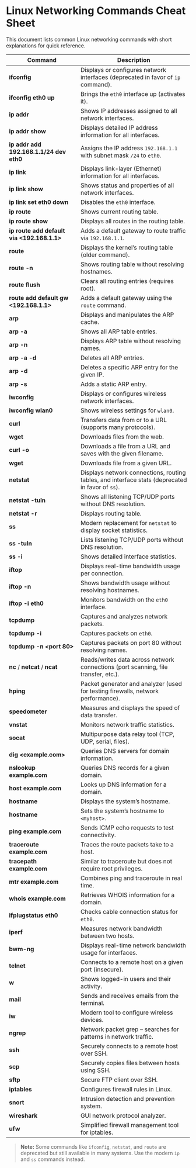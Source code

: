 # Linux Networking Commands Cheat Sheet

This document lists common Linux networking commands with short explanations for quick reference.

| Command | Description |
|---------|-------------|
| **ifconfig** | Displays or configures network interfaces (deprecated in favor of `ip` command). |
| **ifconfig eth0 up** | Brings the `eth0` interface up (activates it). |
| **ip addr** | Shows IP addresses assigned to all network interfaces. |
| **ip addr show** | Displays detailed IP address information for all interfaces. |
| **ip addr add 192.168.1.1/24 dev eth0** | Assigns the IP address `192.168.1.1` with subnet mask `/24` to `eth0`. |
| **ip link** | Displays link-layer (Ethernet) information for all interfaces. |
| **ip link show** | Shows status and properties of all network interfaces. |
| **ip link set eth0 down** | Disables the `eth0` interface. |
| **ip route** | Shows current routing table. |
| **ip route show** | Displays all routes in the routing table. |
| **ip route add default via <192.168.1.1>** | Adds a default gateway to route traffic via `192.168.1.1`. |
| **route** | Displays the kernel’s routing table (older command). |
| **route -n** | Shows routing table without resolving hostnames. |
| **route flush** | Clears all routing entries (requires root). |
| **route add default gw <192.168.1.1>** | Adds a default gateway using the `route` command. |
| **arp** | Displays and manipulates the ARP cache. |
| **arp -a** | Shows all ARP table entries. |
| **arp -n** | Displays ARP table without resolving names. |
| **arp -a -d** | Deletes all ARP entries. |
| **arp -d <ip>** | Deletes a specific ARP entry for the given IP. |
| **arp -s** | Adds a static ARP entry. |
| **iwconfig** | Displays or configures wireless network interfaces. |
| **iwconfig wlan0** | Shows wireless settings for `wlan0`. |
| **curl** | Transfers data from or to a URL (supports many protocols). |
| **wget** | Downloads files from the web. |
| **curl -o <link>** | Downloads a file from a URL and saves with the given filename. |
| **wget <link>** | Downloads file from a given URL. |
| **netstat** | Displays network connections, routing tables, and interface stats (deprecated in favor of `ss`). |
| **netstat -tuln** | Shows all listening TCP/UDP ports without DNS resolution. |
| **netstat -r** | Displays routing table. |
| **ss** | Modern replacement for `netstat` to display socket statistics. |
| **ss -tuln** | Lists listening TCP/UDP ports without DNS resolution. |
| **ss -i** | Shows detailed interface statistics. |
| **iftop** | Displays real-time bandwidth usage per connection. |
| **iftop -n** | Shows bandwidth usage without resolving hostnames. |
| **iftop -i eth0** | Monitors bandwidth on the `eth0` interface. |
| **tcpdump** | Captures and analyzes network packets. |
| **tcpdump -i <eth0>** | Captures packets on `eth0`. |
| **tcpdump -n <port 80>** | Captures packets on port 80 without resolving names. |
| **nc** / **netcat** / **ncat** | Reads/writes data across network connections (port scanning, file transfer, etc.). |
| **hping** | Packet generator and analyzer (used for testing firewalls, network performance). |
| **speedometer** | Measures and displays the speed of data transfer. |
| **vnstat** | Monitors network traffic statistics. |
| **socat** | Multipurpose data relay tool (TCP, UDP, serial, files). |
| **dig <example.com>** | Queries DNS servers for domain information. |
| **nslookup example.com** | Queries DNS records for a given domain. |
| **host example.com** | Looks up DNS information for a domain. |
| **hostname** | Displays the system’s hostname. |
| **hostname <myhost>** | Sets the system’s hostname to `<myhost>`. |
| **ping example.com** | Sends ICMP echo requests to test connectivity. |
| **traceroute example.com** | Traces the route packets take to a host. |
| **tracepath example.com** | Similar to traceroute but does not require root privileges. |
| **mtr example.com** | Combines ping and traceroute in real time. |
| **whois example.com** | Retrieves WHOIS information for a domain. |
| **ifplugstatus eth0** | Checks cable connection status for `eth0`. |
| **iperf** | Measures network bandwidth between two hosts. |
| **bwm-ng** | Displays real-time network bandwidth usage for interfaces. |
| **telnet** | Connects to a remote host on a given port (insecure). |
| **w** | Shows logged-in users and their activity. |
| **mail** | Sends and receives emails from the terminal. |
| **iw** | Modern tool to configure wireless devices. |
| **ngrep** | Network packet grep – searches for patterns in network traffic. |
| **ssh** | Securely connects to a remote host over SSH. |
| **scp** | Securely copies files between hosts using SSH. |
| **sftp** | Secure FTP client over SSH. |
| **iptables** | Configures firewall rules in Linux. |
| **snort** | Intrusion detection and prevention system. |
| **wireshark** | GUI network protocol analyzer. |
| **ufw** | Simplified firewall management tool for iptables. |

> **Note:** Some commands like `ifconfig`, `netstat`, and `route` are deprecated but still available in many systems. Use the modern `ip` and `ss` commands instead.
